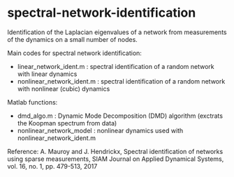 # spectral-network-identification

Identification of the Laplacian eigenvalues of a network from measurements of the dynamics on a small number of nodes.

Main codes for spectral network identification:
- linear_network_ident.m : spectral identification of a random network with linear dynamics
- nonlinear_network_ident.m : spectral identification of a random network with nonlinear (cubic) dynamics

Matlab functions:
- dmd_algo.m : Dynamic Mode Decomposition (DMD) algorithm (exctrats the Koopman spectrum from data)
- nonlinear_network_model : nonlinear dynamics used with nonlinear_network_ident.m

Reference: A. Mauroy and J. Hendrickx, Spectral identification of networks using sparse measurements, SIAM Journal on Applied Dynamical Systems, vol. 16, no. 1, pp. 479-513, 2017

